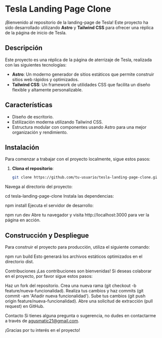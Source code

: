 # Tesla Landing Page Clone

¡Bienvenido al repositorio de la landing-page de Tesla! Este proyecto ha sido desarrollado utilizando **Astro** y **Tailwind CSS** para ofrecer una réplica de la página de inicio de Tesla.

## Descripción

Este proyecto es una réplica de la página de aterrizaje de Tesla, realizada con las siguientes tecnologías:

- **Astro**: Un moderno generador de sitios estáticos que permite construir sitios web rápidos y optimizados.
- **Tailwind CSS**: Un framework de utilidades CSS que facilita un diseño flexible y altamente personalizable.

## Características

- Diseño de escritorio.
- Estilización moderna utilizando Tailwind CSS.
- Estructura modular con componentes usando Astro para una mejor organización y rendimiento.

## Instalación

Para comenzar a trabajar con el proyecto localmente, sigue estos pasos:

1. **Clona el repositorio**:

   ```bash
   git clone https://github.com/tu-usuario/tesla-landing-page-clone.git
Navega al directorio del proyecto:

cd tesla-landing-page-clone
Instala las dependencias:

npm install
Ejecuta el servidor de desarrollo:

npm run dev
Abre tu navegador y visita http://localhost:3000 para ver la página en acción.

## Construcción y Despliegue
Para construir el proyecto para producción, utiliza el siguiente comando:

npm run build
Esto generará los archivos estáticos optimizados en el directorio dist.

Contribuciones
¡Las contribuciones son bienvenidas! Si deseas colaborar en el proyecto, por favor sigue estos pasos:

Haz un fork del repositorio.
Crea una nueva rama (git checkout -b feature/nueva-funcionalidad).
Realiza tus cambios y haz commits (git commit -am 'Añadir nueva funcionalidad').
Sube tus cambios (git push origin feature/nueva-funcionalidad).
Abre una solicitud de extracción (pull request) en GitHub.

Contacto
Si tienes alguna pregunta o sugerencia, no dudes en contactarme a través de agusmatic21@gmail.com.

¡Gracias por tu interés en el proyecto!
